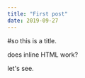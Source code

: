 ```yaml
---
title: "First post"
date: 2019-09-27
---
```

#so this is a title.

does inline HTML work?

<script>
  alert(1);
</script>

let's see.
